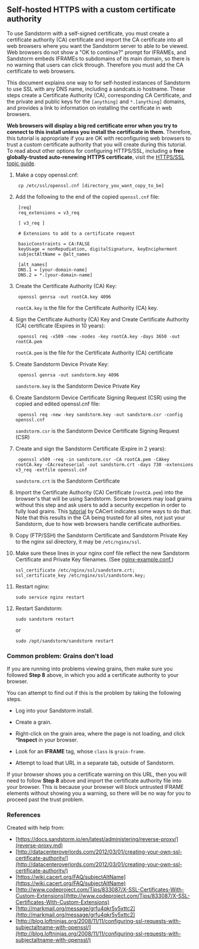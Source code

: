 ## Self-hosted HTTPS with a custom certificate authority

To use Sandstorm with a self-signed certificate, you must create a certificate authority (CA)
certificate and import the CA certificate into all web browsers where you want the Sandstorm server
to able to be viewed. Web browsers do not show a "OK to continue?" prompt for IFRAMEs, and Sandstorm
embeds IFRAMEs to subdomains of its main domain, so there is no warning that users can click
through. Therefore you must add the CA certificate to web browsers.

This document explains one way to for self-hosted instances of Sandstorm to use SSL with any DNS
name, including a sandcats.io hostname. These steps create a Certificate Authority (CA),
corresponding CA Certificate, and the private and public keys for the `[anything]` and
`*.[anything]` domains, and provides a link to information on installing the certificate in web
browsers.

**Web browsers will display a big red certificate error when you try to connect to this install
unless you install the certificate in them.** Therefore, this tutorial is appropriate if you are OK
with reconfiguring web browsers to trust a custom certificate authority that you will create during
this tutorial. To read about other options for configuring HTTPS/SSL, including a **free
globally-trusted auto-renewing HTTPS certificate**, visit the [HTTPS/SSL topic guide](ssl.md).

1. Make a copy openssl.cnf:

        cp /etc/ssl/openssl.cnf [directory_you_want_copy_to_be]


2. Add the following to the end of the copied `openssl.cnf` file:

        [req]
        req_extensions = v3_req

        [ v3_req ]

        # Extensions to add to a certificate request

        basicConstraints = CA:FALSE
        keyUsage = nonRepudiation, digitalSignature, keyEncipherment
        subjectAltName = @alt_names

        [alt_names]
        DNS.1 = [your-domain-name]
        DNS.2 = *.[your-domain-name]

3. Create the Certificate Authority (CA) Key:

        openssl genrsa -out rootCA.key 4096
    `rootCA.key` is the file for the Certificate Authority (CA) key.


4. Sign the Certificate Authority (CA) Key and Create Certificate Authority (CA) certificate (Expires in 10 years):

        openssl req -x509 -new -nodes -key rootCA.key -days 3650 -out rootCA.pem

    `rootCA.pem` is the file for the Certificate Authority (CA) certificate


5. Create Sandstorm Device Private Key:

        openssl genrsa -out sandstorm.key 4096

    `sandstorm.key` is the Sandstorm Device Private Key


6. Create Sandstorm Device Certificate Signing Request (CSR) using the copied and edited openssl.cnf file:

        openssl req -new -key sandstorm.key -out sandstorm.csr -config openssl.cnf

    `sandstorm.csr` is the Sandstorm Device Certificate Signing Request (CSR)


7. Create and sign the Sandstorm Certificate (Expire in 2 years):

        openssl x509 -req -in sandstorm.csr -CA rootCA.pem -CAkey rootCA.key -CAcreateserial -out sandstorm.crt -days 730 -extensions v3_req -extfile openssl.cnf

    `sandstorm.crt` is the Sandstorm Certificate


8. Import the Certificate Authority (CA) Certificate (`rootCA.pem`) into the browser's that will be using Sandstorm. Some browsers may load grains without this step and ask users to add a security excpetion in order to fully load grains. This [tutorial](http://wiki.cacert.org/FAQ/BrowserClients) by CACert indicates some ways to do that. Note that this results in the CA being trusted for all sites, not just your Sandstorm, due to how web browsers handle certificate authorities.

9. Copy (FTP/SSH) the Sandstorm Certificate and Sandstorm Private Key to the nginx ssl directory, it may be `/etc/nginx/ssl`.

10. Make sure these lines in your nginx conf file reflect the new Sandstorm Certificate and Private Key filenames. (See
[nginx-example.conf.](https://github.com/sandstorm-io/sandstorm/blob/master/docs/administering/sample-config/nginx-example.conf))

        ssl_certificate /etc/nginx/ssl/sandstorm.crt;
        ssl_certificate_key /etc/nginx/ssl/sandstorm.key;

11. Restart nginx:

        sudo service nginx restart

12. Restart Sandstorm:

        sudo sandstorm restart
    or

        sudo /opt/sandstorm/sandstorm restart

### Common problem: Grains don't load

If you are running into problems viewing grains, then make sure you followed **Step 8** above, in which you add a certificate authority to your browser.

You can attempt to find out if this is the problem by taking the following steps.

- Log into your Sandstorm install.

- Create a grain.

- Right-click on the grain area, where the page is not loading, and click ***Inspect** in your browser.

- Look for an **IFRAME** tag, whose `class` is `grain-frame`.

- Attempt to load that URL in a separate tab, outside of Sandstorm.

If your browser shows you a certificate warning on this URL, then you will need to follow **Step 8** above and import the certificate authority file into your browser. This is because your browser will block untrusted IFRAME elements without showing you a warning, so there will be no way for you to proceed past the trust problem.

### References

Created with help from:

* [https://docs.sandstorm.io/en/latest/administering/reverse-proxy/](reverse-proxy.md)
* [http://datacenteroverlords.com/2012/03/01/creating-your-own-ssl-certificate-authority/](http://datacenteroverlords.com/2012/03/01/creating-your-own-ssl-certificate-authority/)
* [https://wiki.cacert.org/FAQ/subjectAltName](https://wiki.cacert.org/FAQ/subjectAltName)
* [http://www.codeproject.com/Tips/833087/X-SSL-Certificates-With-Custom-Extensions](http://www.codeproject.com/Tips/833087/X-SSL-Certificates-With-Custom-Extensions)
* [http://markmail.org/message/grfu4qkr5v5xttc2](http://markmail.org/message/grfu4qkr5v5xttc2)
* [http://blog.loftninjas.org/2008/11/11/configuring-ssl-requests-with-subjectaltname-with-openssl/](http://blog.loftninjas.org/2008/11/11/configuring-ssl-requests-with-subjectaltname-with-openssl/)
